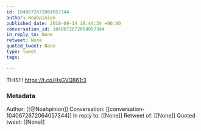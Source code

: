 ```yaml
---
id: 1040672672064057344
author: Noahpinion
published_date: 2018-09-14 18:44:34 +00:00
conversation_id: 1040672672064057344
in_reply_to: None
retweet: None
quoted_tweet: None
type: tweet
tags:

---
```


THIS!!! https://t.co/HsGVQ861t3

### Metadata

Author: [[@Noahpinion]]
Conversation: [[conversation-1040672672064057344]]
In reply to: [[None]]
Retweet of: [[None]]
Quoted tweet: [[None]]
